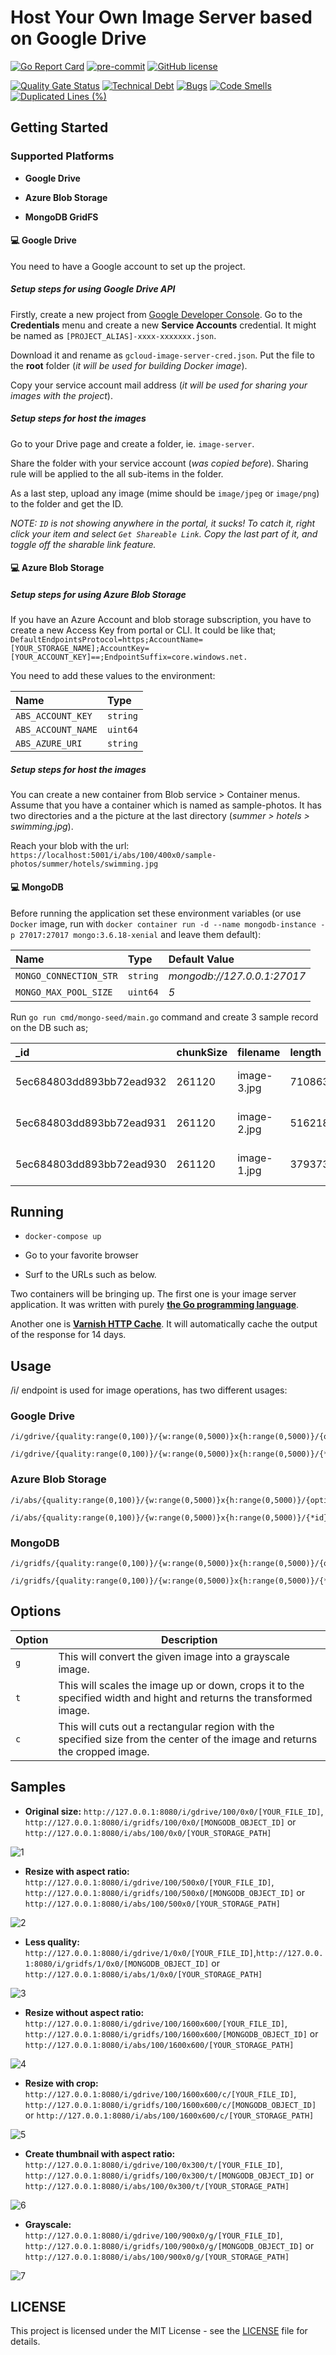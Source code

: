 # Host Your Own Image Server based on Google Drive

[![Go Report Card](https://goreportcard.com/badge/github.com/selcukusta/gdrive-image-server)](https://goreportcard.com/report/github.com/selcukusta/gdrive-image-server)
[![pre-commit](https://img.shields.io/badge/pre--commit-enabled-brightgreen?logo=pre-commit&logoColor=white)](https://github.com/selcukusta/gdrive-image-server)
[![GitHub license](https://img.shields.io/badge/license-MIT-blue.svg)](https://github.com/selcukusta/gdrive-image-server/blob/master/LICENSE)

[![Quality Gate Status](https://sonarcloud.io/api/project_badges/measure?project=selcukusta_gdrive-image-server&metric=alert_status)](https://sonarcloud.io/dashboard?id=selcukusta_gdrive-image-server)
[![Technical Debt](https://sonarcloud.io/api/project_badges/measure?project=selcukusta_gdrive-image-server&metric=sqale_index)](https://sonarcloud.io/dashboard?id=selcukusta_gdrive-image-server)
[![Bugs](https://sonarcloud.io/api/project_badges/measure?project=selcukusta_gdrive-image-server&metric=bugs)](https://sonarcloud.io/dashboard?id=selcukusta_gdrive-image-server)
[![Code Smells](https://sonarcloud.io/api/project_badges/measure?project=selcukusta_gdrive-image-server&metric=code_smells)](https://sonarcloud.io/dashboard?id=selcukusta_gdrive-image-server)
[![Duplicated Lines (%)](https://sonarcloud.io/api/project_badges/measure?project=selcukusta_gdrive-image-server&metric=duplicated_lines_density)](https://sonarcloud.io/dashboard?id=selcukusta_gdrive-image-server)

## Getting Started

### Supported Platforms

- **Google Drive**

- **Azure Blob Storage**

- **MongoDB GridFS**

#### 💻 Google Drive

You need to have a Google account to set up the project.

##### Setup steps for using Google Drive API

Firstly, create a new project from [Google Developer Console](https://console.developers.google.com/). Go to the **Credentials** menu and create a new **Service Accounts** credential. It might be named as `[PROJECT_ALIAS]-xxxx-xxxxxxx.json`.

Download it and rename as `gcloud-image-server-cred.json`. Put the file to the **root** folder (_it will be used for building Docker image_).

Copy your service account mail address (_it will be used for sharing your images with the project_).

##### Setup steps for host the images

Go to your Drive page and create a folder, ie. `image-server`.

Share the folder with your service account (_was copied before_). Sharing rule will be applied to the all sub-items in the folder.

As a last step, upload any image (mime should be `image/jpeg` or `image/png`) to the folder and get the ID.

_NOTE: `ID` is not showing anywhere in the portal, it sucks! To catch it, right click your item and select `Get Shareable Link`. Copy the last part of it, and toggle off the sharable link feature._

#### 💻 Azure Blob Storage

##### Setup steps for using Azure Blob Storage

If you have an Azure Account and blob storage subscription, you have to create a new Access Key from portal or CLI. It could be like that; `DefaultEndpointsProtocol=https;AccountName=[YOUR_STORAGE_NAME];AccountKey=[YOUR_ACCOUNT_KEY]==;EndpointSuffix=core.windows.net.`

You need to add these values to the environment:

| Name               | Type     |
| :----------------- | :------- |
| `ABS_ACCOUNT_KEY`  | `string` |
| `ABS_ACCOUNT_NAME` | `uint64` |
| `ABS_AZURE_URI`    | `string` |

##### Setup steps for host the images

You can create a new container from Blob service > Container menus. Assume that you have a container which is named as sample-photos. It has two directories and a the picture at the last directory (_summer > hotels > swimming.jpg_).

Reach your blob with the url: `https://localhost:5001/i/abs/100/400x0/sample-photos/summer/hotels/swimming.jpg`

#### 💻 MongoDB

Before running the application set these environment variables (or use `Docker` image, run with `docker container run -d --name mongodb-instance -p 27017:27017 mongo:3.6.18-xenial` and leave them default):

| Name                   | Type     | Default Value               |
| :--------------------- | :------- | :-------------------------- |
| `MONGO_CONNECTION_STR` | `string` | _mongodb://127.0.0.1:27017_ |
| `MONGO_MAX_POOL_SIZE`  | `uint64` | _5_                         |

Run `go run cmd/mongo-seed/main.go` command and create 3 sample record on the DB such as;

| \_id                     | chunkSize | filename    | length | metadata                       | uploadDate               |
| :----------------------- | :-------- | :---------- | :----- | :----------------------------- | :----------------------- |
| 5ec684803dd893bb72ead932 | 261120    | image-3.jpg | 710863 | {"Content-Type": "image/jpeg"} | 2020-05-21T13:39:12.585Z |
| 5ec684803dd893bb72ead931 | 261120    | image-2.jpg | 516218 | {"Content-Type": "image/jpeg"} | 2020-05-21T13:39:12.603Z |
| 5ec684803dd893bb72ead930 | 261120    | image-1.jpg | 379373 | {"Content-Type": "image/jpeg"} | 2020-05-21T13:39:12.617Z |

## Running

- `docker-compose up`

- Go to your favorite browser

- Surf to the URLs such as below.

Two containers will be bringing up. The first one is your image server application. It was written with purely **[the Go programming language](https://golang.org/)**.

Another one is **[Varnish HTTP Cache](https://varnish-cache.org/)**. It will automatically cache the output of the response for 14 days.

## Usage

/i/ endpoint is used for image operations, has two different usages:

### Google Drive

```
/i/gdrive/{quality:range(0,100)}/{w:range(0,5000)}x{h:range(0,5000)}/{options:opt}/{*id}

/i/gdrive/{quality:range(0,100)}/{w:range(0,5000)}x{h:range(0,5000)}/{*id}
```

### Azure Blob Storage

```
/i/abs/{quality:range(0,100)}/{w:range(0,5000)}x{h:range(0,5000)}/{options:opt}/{*id}

/i/abs/{quality:range(0,100)}/{w:range(0,5000)}x{h:range(0,5000)}/{*id}
```

### MongoDB

```
/i/gridfs/{quality:range(0,100)}/{w:range(0,5000)}x{h:range(0,5000)}/{options:opt}/{*id}

/i/gridfs/{quality:range(0,100)}/{w:range(0,5000)}x{h:range(0,5000)}/{*id}
```

## Options

| Option | Description                                                                                                                 |
| ------ | --------------------------------------------------------------------------------------------------------------------------- |
| `g`    | This will convert the given image into a grayscale image.                                                                   |
| `t`    | This will scales the image up or down, crops it to the specified width and hight and returns the transformed image.         |
| `c`    | This will cuts out a rectangular region with the specified size from the center of the image and returns the cropped image. |

## Samples

- **Original size:** `http://127.0.0.1:8080/i/gdrive/100/0x0/[YOUR_FILE_ID]`, `http://127.0.0.1:8080/i/gridfs/100/0x0/[MONGODB_OBJECT_ID]` or `http://127.0.0.1:8080/i/abs/100/0x0/[YOUR_STORAGE_PATH]`

![1](assets/1.png)

- **Resize with aspect ratio:** `http://127.0.0.1:8080/i/gdrive/100/500x0/[YOUR_FILE_ID]`, `http://127.0.0.1:8080/i/gridfs/100/500x0/[MONGODB_OBJECT_ID]` or `http://127.0.0.1:8080/i/abs/100/500x0/[YOUR_STORAGE_PATH]`

![2](assets/2.png)

- **Less quality:** `http://127.0.0.1:8080/i/gdrive/1/0x0/[YOUR_FILE_ID]`,`http://127.0.0.1:8080/i/gridfs/1/0x0/[MONGODB_OBJECT_ID]` or `http://127.0.0.1:8080/i/abs/1/0x0/[YOUR_STORAGE_PATH]`

![3](assets/3.png)

- **Resize without aspect ratio:** `http://127.0.0.1:8080/i/gdrive/100/1600x600/[YOUR_FILE_ID]`, `http://127.0.0.1:8080/i/gridfs/100/1600x600/[MONGODB_OBJECT_ID]` or `http://127.0.0.1:8080/i/abs/100/1600x600/[YOUR_STORAGE_PATH]`

![4](assets/4.png)

- **Resize with crop:** `http://127.0.0.1:8080/i/gdrive/100/1600x600/c/[YOUR_FILE_ID]`, `http://127.0.0.1:8080/i/gridfs/100/1600x600/c/[MONGODB_OBJECT_ID]` or `http://127.0.0.1:8080/i/abs/100/1600x600/c/[YOUR_STORAGE_PATH]`

![5](assets/5.png)

- **Create thumbnail with aspect ratio:** `http://127.0.0.1:8080/i/gdrive/100/0x300/t/[YOUR_FILE_ID]`, `http://127.0.0.1:8080/i/gridfs/100/0x300/t/[MONGODB_OBJECT_ID]` or `http://127.0.0.1:8080/i/abs/100/0x300/t/[YOUR_STORAGE_PATH]`

![6](assets/6.png)

- **Grayscale:** `http://127.0.0.1:8080/i/gdrive/100/900x0/g/[YOUR_FILE_ID]`, `http://127.0.0.1:8080/i/gridfs/100/900x0/g/[MONGODB_OBJECT_ID]` or `http://127.0.0.1:8080/i/abs/100/900x0/g/[YOUR_STORAGE_PATH]`

![7](assets/7.png)

## LICENSE

This project is licensed under the MIT License - see the [LICENSE](LICENSE) file for details.
